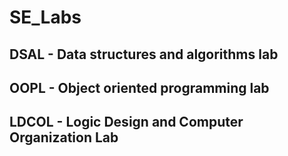 # SE_Labs

## DSAL - Data structures and algorithms lab
## OOPL - Object oriented programming lab
## LDCOL - Logic Design and Computer Organization Lab